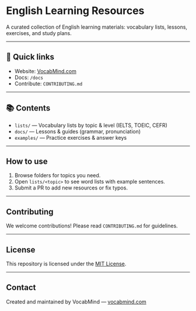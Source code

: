 # English Learning Resources

A curated collection of English learning materials: vocabulary lists, lessons, exercises, and study plans.

---

## 🚀 Quick links
- Website: [VocabMind.com](https://vocabmind.com)
- Docs: `/docs`
- Contribute: `CONTRIBUTING.md`

---

## 📚 Contents
- `lists/` — Vocabulary lists by topic & level (IELTS, TOEIC, CEFR)
- `docs/` — Lessons & guides (grammar, pronunciation)
- `examples/` — Practice exercises & answer keys

---

## How to use
1. Browse folders for topics you need.
2. Open `lists/<topic>` to see word lists with example sentences.
3. Submit a PR to add new resources or fix typos.

---

## Contributing
We welcome contributions! Please read `CONTRIBUTING.md` for guidelines.

---

## License
This repository is licensed under the [MIT License](LICENSE).

---

## Contact
Created and maintained by VocabMind — [vocabmind.com](https://vocabmind.com)
